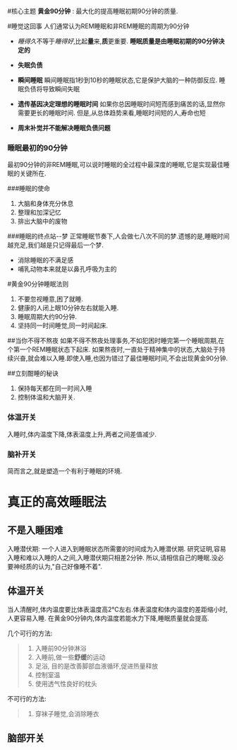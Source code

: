 #核心主题
**黄金90分钟** : 最大化的提高睡眠初期90分钟的质量.

#睡觉这回事
人们通常认为REM睡眠和非REM睡眠的周期为90分钟

-  *睡得久*不等于*睡得好*,比起**量**来,**质**更重要.
  **睡眠质量是由睡眠初期的90分钟决定的**

- **失眠负债**

- **瞬间睡眠**
  瞬间睡眠指1秒到10秒的睡眠状态,它是保护大脑的一种防御反应.
  睡眠负债将导致瞬间失眠

- **遗传基因决定理想的睡眠时间** 
如果你总因睡眠时间短而感到痛苦的话,显然你需要更长的睡眠时间.
但是,从总体趋势来看,睡眠时间短的人,寿命也短

- **周末补觉并不能解决睡眠负债问题**

### 睡眠最初的90分钟
最初90分钟的非REM睡眠,可以说时睡眠的全过程中最深度的睡眠,它是实现最佳睡眠的关键所在.

###睡眠的使命
1. 大脑和身体充分休息
2. 整理和加深记忆
3. 排出大脑中的废物

###睡眠的终点站--梦
正常睡眠节奏下,人会做七八次不同的梦.遗憾的是,睡眠时间越充足,我们越是只记得最后一个梦.


- 消除睡眠的不满足感
- 哺乳动物本来就是以鼻孔呼吸为主的

#黄金90分钟睡眠法则

1. 不要忽视睡意,困了就睡.
2. 健康的人闭上眼10分钟左右就能入睡.
3. 睡眠周期大约90分钟.
4. 坚持同一时间睡觉,同一时间起床.

##当你不得不熬夜
如果不得不熬夜处理事务,不如犯困时睡完第一个睡眠周期,在个第一个REM睡眠状态下起床.
如果熬夜时,一直处于精神集中的状态,大脑处于持续兴奋,就会难以入睡.即使入睡,也因为错过了最佳睡眠时间,不会出现黄金90分钟.

##立刻酣睡的秘诀
1. 保持每天都在同一时间入睡
2. 控制体温和大脑开关.
### 体温开关
入睡时,体内温度下降,体表温度上升,两者之间差值减少.
### 脑补开关
简而言之,就是塑造一个有利于睡眠的环境.

# 真正的高效睡眠法
## 不是入睡困难
入睡潜伏期: 一个人进入到睡眠状态所需要的时间成为入睡潜伏期.
研究证明,容易入睡和难以入睡的人之间,入睡潜伏期只相差2分钟.
所以,请相信自己的睡眠.没必要神经质的认为,"自己好像睡不着".
## 体温开关
当人清醒时,体内温度要比体表温度高2℃左右.体表温度和体内温度的差距缩小时,人更容易入睡.
在黄金90分钟内,体内温度若能水力下降,睡眠质量就会提高.

几个可行的方法:
 >1. 入睡前90分钟淋浴
>2.  入睡前,做一些**舒缓**的运动
>3. 足浴, 目的是改善脚部血液循环,促进热量释放
>4. 控制室温
>5. 使用透气性良好的枕头

不可行的方法:
>1. 穿袜子睡觉,会消除睡衣

## 脑部开关

